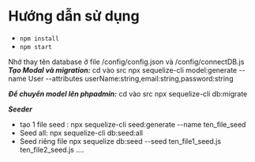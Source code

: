 # Hướng dẫn sử dụng

- `npm install`
- `npm start`

Nhớ thay tên database ở file /config/config.json và /config/connectDB.js
**_Tạo Modal và migration:_**
cd vào src
npx sequelize-cli model:generate --name User --attributes userName:string,email:string,password:string

**_Để chuyển model lên phpadmin:_**
cd vào src
npx sequelize-cli db:migrate

**_Seeder_**

- tạo 1 file seed : npx sequelize-cli seed:generate --name ten_file_seed
- Seed all: npx sequelize-cli db:seed:all
- Seed riêng file npx sequelize db:seed --seed ten_file1_seed.js ten_file2_seed.js ....
